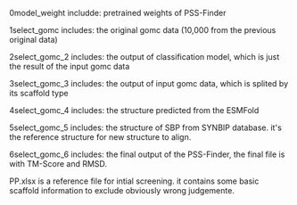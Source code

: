 0model_weight includde:
  pretrained weights of PSS-Finder

1select_gomc includes:
  the original gomc data (10,000 from the previous original data)

2select_gomc_2 includes:
  the output of classification model, which is just the result of the input gomc data

3select_gomc_3 includes:
  the output of input gomc data, which is splited by its scaffold type

4select_gomc_4 includes:
  the structure predicted from the ESMFold

5select_gomc_5 includes:
  the structure of SBP from SYNBIP database. it's the reference structure for new structure to align.

6select_gomc_6 includes:
 the final output of the PSS-Finder, the final file is with TM-Score and RMSD.

PP.xlsx is a reference file for intial screening. it contains some basic scaffold information to exclude obviously wrong judgemente.

